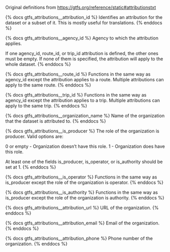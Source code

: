 Original definitions from https://gtfs.org/reference/static#attributionstxt

{% docs gtfs_attributions__attribution_id %}
Identifies an attribution for the dataset or a subset of it. This is mostly useful for translations.
{% enddocs %}

{% docs gtfs_attributions__agency_id %}
Agency to which the attribution applies.

If one agency_id, route_id, or trip_id attribution is defined, the other ones must be empty. If none of them is specified, the attribution will apply to the whole dataset.
{% enddocs %}

{% docs gtfs_attributions__route_id %}
Functions in the same way as agency_id except the attribution applies to a route. Multiple attributions can apply to the same route.
{% enddocs %}

{% docs gtfs_attributions__trip_id %}
Functions in the same way as agency_id except the attribution applies to a trip. Multiple attributions can apply to the same trip.
{% enddocs %}

{% docs gtfs_attributions__organization_name %}
Name of the organization that the dataset is attributed to.
{% enddocs %}

{% docs gtfs_attributions__is_producer %}
The role of the organization is producer. Valid options are:

0 or empty - Organization doesn’t have this role.
1 - Organization does have this role.

At least one of the fields is_producer, is_operator, or is_authority should be set at 1.
{% enddocs %}

{% docs gtfs_attributions__is_operator %}
Functions in the same way as is_producer except the role of the organization is operator.
{% enddocs %}

{% docs gtfs_attributions__is_authority %}
Functions in the same way as is_producer except the role of the organization is authority.
{% enddocs %}

{% docs gtfs_attributions__attribution_url %}
URL of the organization.
{% enddocs %}

{% docs gtfs_attributions__attribution_email %}
Email of the organization.
{% enddocs %}

{% docs gtfs_attributions__attribution_phone %}
Phone number of the organization.
{% enddocs %}
